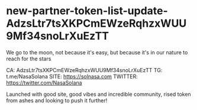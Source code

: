 # new-partner-token-list-update-AdzsLtr7tsXKPCmEWzeRqhzxWUU9Mf34snoLrXuEzTT

We go to the moon, not because it's easy, but because it's in our nature to reach for the stars

CA: AdzsLtr7tsXKPCmEWzeRqhzxWUU9Mf34snoLrXuEzTT
TG: t.me/NasaSolana
SITE: https://solnasa.com
TWITTER: https://twitter.com/NasaSolana

Launched with good site, good vibes and incredible community, rised token from ashes and looking to push it further!
